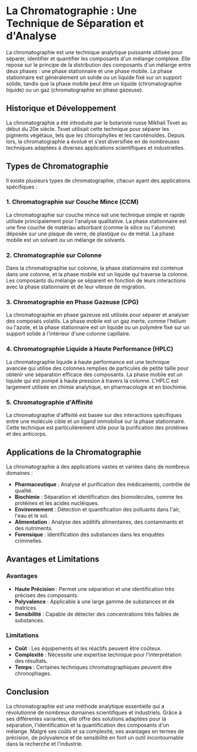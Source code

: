 # La Chromatographie : Une Technique de Séparation et d'Analyse

La chromatographie est une technique analytique puissante utilisée pour séparer, identifier et quantifier les composants d'un mélange complexe. Elle repose sur le principe de la distribution des composants d'un mélange entre deux phases : une phase stationnaire et une phase mobile. La phase stationnaire est généralement un solide ou un liquide fixé sur un support solide, tandis que la phase mobile peut être un liquide (chromatographie liquide) ou un gaz (chromatographie en phase gazeuse).

## Historique et Développement

La chromatographie a été introduite par le botaniste russe Mikhail Tsvet au début du 20e siècle. Tsvet utilisait cette technique pour séparer les pigments végétaux, tels que les chlorophylles et les caroténoïdes. Depuis lors, la chromatographie a évolué et s'est diversifiée en de nombreuses techniques adaptées à diverses applications scientifiques et industrielles.

## Types de Chromatographie

Il existe plusieurs types de chromatographie, chacun ayant des applications spécifiques :

### 1. Chromatographie sur Couche Mince (CCM)

La chromatographie sur couche mince est une technique simple et rapide utilisée principalement pour l'analyse qualitative. La phase stationnaire est une fine couche de matériau adsorbant (comme la silice ou l'alumine) déposée sur une plaque de verre, de plastique ou de métal. La phase mobile est un solvant ou un mélange de solvants.

### 2. Chromatographie sur Colonne

Dans la chromatographie sur colonne, la phase stationnaire est contenue dans une colonne, et la phase mobile est un liquide qui traverse la colonne. Les composants du mélange se séparent en fonction de leurs interactions avec la phase stationnaire et de leur vitesse de migration.

### 3. Chromatographie en Phase Gazeuse (CPG)

La chromatographie en phase gazeuse est utilisée pour séparer et analyser des composés volatils. La phase mobile est un gaz inerte, comme l'hélium ou l'azote, et la phase stationnaire est un liquide ou un polymère fixé sur un support solide à l'intérieur d'une colonne capillaire.

### 4. Chromatographie Liquide à Haute Performance (HPLC)

La chromatographie liquide à haute performance est une technique avancée qui utilise des colonnes remplies de particules de petite taille pour obtenir une séparation efficace des composants. La phase mobile est un liquide qui est pompé à haute pression à travers la colonne. L'HPLC est largement utilisée en chimie analytique, en pharmacologie et en biochimie.

### 5. Chromatographie d'Affinité

La chromatographie d'affinité est basée sur des interactions spécifiques entre une molécule cible et un ligand immobilisé sur la phase stationnaire. Cette technique est particulièrement utile pour la purification des protéines et des anticorps.

## Applications de la Chromatographie

La chromatographie a des applications vastes et variées dans de nombreux domaines :

- **Pharmaceutique** : Analyse et purification des médicaments, contrôle de qualité.
- **Biochimie** : Séparation et identification des biomolécules, comme les protéines et les acides nucléiques.
- **Environnement** : Détection et quantification des polluants dans l'air, l'eau et le sol.
- **Alimentation** : Analyse des additifs alimentaires, des contaminants et des nutriments.
- **Forensique** : Identification des substances dans les enquêtes criminelles.

## Avantages et Limitations

### Avantages

- **Haute Précision** : Permet une séparation et une identification très précises des composants.
- **Polyvalence** : Applicable à une large gamme de substances et de matrices.
- **Sensibilité** : Capable de détecter des concentrations très faibles de substances.

### Limitations

- **Coût** : Les équipements et les réactifs peuvent être coûteux.
- **Complexité** : Nécessite une expertise technique pour l'interprétation des résultats.
- **Temps** : Certaines techniques chromatographiques peuvent être chronophages.

## Conclusion

La chromatographie est une méthode analytique essentielle qui a révolutionné de nombreux domaines scientifiques et industriels. Grâce à ses différentes variantes, elle offre des solutions adaptées pour la séparation, l'identification et la quantification des composants d'un mélange. Malgré ses coûts et sa complexité, ses avantages en termes de précision, de polyvalence et de sensibilité en font un outil incontournable dans la recherche et l'industrie.